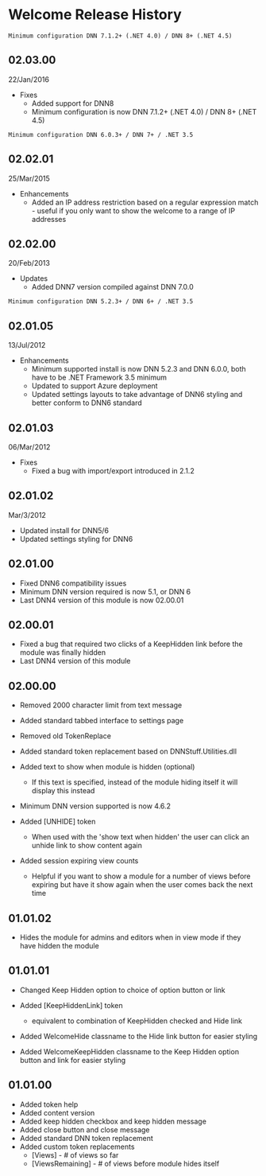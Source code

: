 # Welcome Release History 

```Minimum configuration DNN 7.1.2+ (.NET 4.0) / DNN 8+ (.NET 4.5)```

<!-- insert-newversion -->

## 02.03.00

22/Jan/2016


* Fixes
	* Added support for DNN8
    * Minimum configuration is now DNN 7.1.2+ (.NET 4.0) / DNN 8+ (.NET 4.5)



```Minimum configuration DNN 6.0.3+ / DNN 7+ / .NET 3.5```

## 02.02.01

25/Mar/2015

* Enhancements
    * Added an IP address restriction based on a regular expression match - useful if you only want to show the welcome to a range of IP addresses

## 02.02.00

20/Feb/2013

-   Updates
    -   Added DNN7 version compiled against DNN 7.0.0

```Minimum configuration DNN 5.2.3+ / DNN 6+ / .NET 3.5```

## 02.01.05

13/Jul/2012

-   Enhancements
    -   Minimum supported install is now DNN 5.2.3 and DNN 6.0.0, both
        have to be .NET Framework 3.5 minimum
    -   Updated to support Azure deployment
    -   Updated settings layouts to take advantage of DNN6 styling and
        better conform to DNN6 standard

## 02.01.03

06/Mar/2012

-   Fixes
    -   Fixed a bug with import/export introduced in 2.1.2

## 02.01.02

Mar/3/2012

-   Updated install for DNN5/6
-   Updated settings styling for DNN6

## 02.01.00

-   Fixed DNN6 compatibility issues
-   Minimum DNN version required is now 5.1, or DNN 6
-   Last DNN4 version of this module is now 02.00.01

## 02.00.01

-   Fixed a bug that required two clicks of a KeepHidden link before the
    module was finally hidden
-   Last DNN4 version of this module

## 02.00.00

-   Removed 2000 character limit from text message
-   Added standard tabbed interface to settings page
-   Removed old TokenReplace
-   Added standard token replacement based on DNNStuff.Utilities.dll
-   Added text to show when module is hidden (optional)
    -   If this text is specified, instead of the module hiding itself
        it will display this instead

-   Minimum DNN version supported is now 4.6.2
-   Added [UNHIDE] token
    -   When used with the 'show text when hidden' the user can click an
        unhide link to show content again

-   Added session expiring view counts
    -   Helpful if you want to show a module for a number of views
        before expiring but have it show again when the user comes back
        the next time

## 01.01.02

-   Hides the module for admins and editors when in view mode if they
    have hidden the module

## 01.01.01

-   Changed Keep Hidden option to choice of option button or link
-   Added [KeepHiddenLink] token
    -   equivalent to combination of KeepHidden checked and Hide link

-   Added WelcomeHide classname to the Hide link button for easier
    styling
-   Added WelcomeKeepHidden classname to the Keep Hidden option button
    and link for easier styling

## 01.01.00

-   Added token help
-   Added content version
-   Added keep hidden checkbox and keep hidden message
-   Added close button and close message
-   Added standard DNN token replacement
-   Added custom token replacements
    -   [Views] - \# of views so far
    -   [ViewsRemaining] - \# of views before module hides itself


